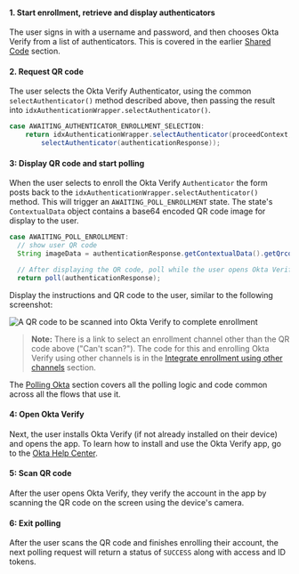 #### 1. Start enrollment, retrieve and display authenticators

The user signs in with a username and password, and then chooses Okta Verify from a list of authenticators. This is covered in the earlier [Shared Code](#initiate-sign-in-flow-and-return-a-list-of-authenticators) section.

#### 2. Request QR code

The user selects the Okta Verify Authenticator, using the common `selectAuthenticator()` method described above, then passing the result into `idxAuthenticationWrapper.selectAuthenticator()`.


```java
case AWAITING_AUTHENTICATOR_ENROLLMENT_SELECTION:
    return idxAuthenticationWrapper.selectAuthenticator(proceedContext,
        selectAuthenticator(authenticationResponse));
```

#### 3: Display QR code and start polling

When the user selects to enroll the Okta Verify `Authenticator` the form posts back to the `idxAuthenticationWrapper.selectAuthenticator()` method. This will trigger an `AWAITING_POLL_ENROLLMENT` state.  The state's `ContextualData` object contains a base64 encoded QR code image for display to the user.

```java
case AWAITING_POLL_ENROLLMENT:
  // show user QR code
  String imageData = authenticationResponse.getContextualData().getQrcode().getHref();

  // After displaying the QR code, poll while the user opens Okta Verify and scans the QR code
  return poll(authenticationResponse);
```

Display the instructions and QR code to the user, similar to the following screenshot:

<div class="common-image-format">

![A QR code to be scanned into Okta Verify to complete enrollment](/img/authenticators/java-authenticators-okta-verify-enrollment-scan-qr-code.png "A sample QR code to be scanned in Okta Verify")

</div>

> **Note:** There is a link to select an enrollment channel other than the QR code above ("Can't scan?"). The code for this and enrolling Okta Verify using other channels is in the [Integrate enrollment using other channels](#integrate-enrollment-using-other-channels) section.

The [Polling Okta](#polling-okta) section covers all the polling logic and code common across all the flows that use it.

#### 4: Open Okta Verify

Next, the user installs Okta Verify (if not already installed on their device) and opens the app. To learn how to install and use the Okta Verify app, go to the [Okta Help Center](https://help.okta.com/okta_help.htm?id=ext_okta_verify).

#### 5: Scan QR code

After the user opens Okta Verify, they verify the account in the app by scanning the QR code on the screen using the device's camera.

#### 6: Exit polling

After the user scans the QR code and finishes enrolling their account, the next polling request will return a status of `SUCCESS` along with access and ID tokens.
